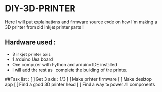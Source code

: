 # DIY-3D-PRINTER
Here I will put explainations and firmware source code on how I'm making a 3D printer from old inkjet printer parts !

## Hardware used :
  - 3 inkjet printer axis
  - 1 arduino Una board
  - One computer with Python and arduino IDE installed
  - I will add the rest as I complete the building of the printer.

##Task list :
  [ ] Get 3 axis : 1/3
  [ ] Make printer firmware
  [ ] Make desktop app
  [ ] Find a good 3D printer head
  [ ] Find a way to power all components
